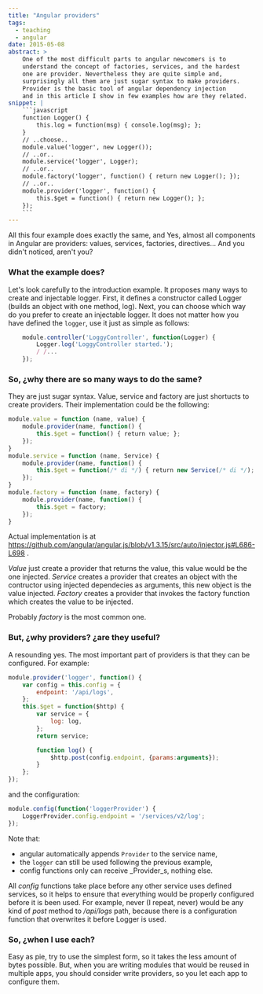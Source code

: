 ```yaml
---
title: "Angular providers"
tags:
  - teaching
  - angular
date: 2015-05-08
abstract: >
    One of the most difficult parts to angular newcomers is to
    understand the concept of factories, services, and the hardest
    one are provider. Nevertheless they are quite simple and, 
    surprisingly all them are just sugar syntax to make providers.
    Provider is the basic tool of angular dependency injection
    and in this article I show in few examples how are they related.
snippet: |
    ```javascript
    function Logger() {
        this.log = function(msg) { console.log(msg); };
    }
    // ..choose..
    module.value('logger', new Logger());
    // ..or..
    module.service('logger', Logger);
    // ..or..
    module.factory('logger', function() { return new Logger(); });
    // ..or..
    module.provider('logger', function() {
        this.$get = function() { return new Logger(); };
    });
    ```
---
```


All this four example does exactly the same, and Yes, almost all components in Angular are providers: values, services, factories, directives... And you didn't noticed, aren't you?

### What the example does?

Let's look carefully to the introduction example. It proposes many ways to create and injectable logger. First, it defines a constructor called Logger (builds an object with one method, log). Next, you can choose which way do you prefer to create an injectable logger. It does not matter how you have defined the `logger`, use it just as simple as follows:

```javascript
    module.controller('LoggyController', function(Logger) {
        Logger.log('LoggyController started.');
        / /...
    });
```

### So, ¿why there are so many ways to do the same?

They are just sugar syntax. Value, service and factory are just shortucts to create providers. Their implementation could be the following:

```javascript
module.value = function (name, value) {
    module.provider(name, function() {
        this.$get = function() { return value; };
    });
}
module.service = function (name, Service) {
    module.provider(name, function() {
        this.$get = function(/* di */) { return new Service(/* di */); };
    });
}
module.factory = function (name, factory) {
    module.provider(name, function() {
        this.$get = factory;
    });
}
```

Actual implementation is at https://github.com/angular/angular.js/blob/v1.3.15/src/auto/injector.js#L686-L698 .


_Value_ just create a provider that returns the value, this value would be the one injected.
_Service_ creates a provider that creates an object with the contructor using injected dependecies as arguments, this new object is the value injected.
_Factory_ creates a provider that invokes the factory function which creates the value to be injected.

Probably _factory_ is the most common one.


### But, ¿why providers? ¿are they useful?

A resounding yes. The most important part of providers is that they can be configured. For example:

```javascript
module.provider('logger', function() {
    var config = this.config = {
        endpoint: '/api/logs',
    };
    this.$get = function($http) {
        var service = {
            log: log,
        };
        return service;

        function log() {
            $http.post(config.endpoint, {params:arguments});
        }
    };
});
```

and the configuration:

```javascript
module.config(function('loggerProvider') {
    LoggerProvider.config.endpoint = '/services/v2/log'; 
});
```

Note that:
- angular automatically appends `Provider` to the service name,
- the `logger` can still be used following the previous example,
- config functions only can receive _Provider_s, nothing else.

All _config_ functions take place before any other service uses defined services, so it helps to ensure that everything would be properly configured before it is been used. For example, never (I repeat, never) would be any kind of _post_ method to _/api/logs_ path, because there is a configuration function that overwrites it before Logger is used.


### So, ¿when I use each?

Easy as pie, try to use the simplest form, so it takes the less amount of bytes possible. But, when you are writing modules that would be reused in multiple apps, you should consider write providers, so you let each app to configure them.
